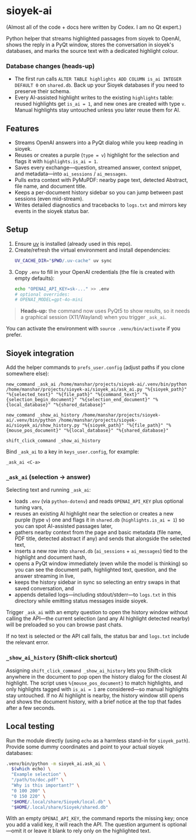 # sioyek-ai

(Almost all of the code + docs here written by Codex. I am no Qt expert.)

Python helper that streams highlighted passages from sioyek to OpenAI, shows the reply in a PyQt window, stores the conversation in sioyek's databases, and marks the source text with a dedicated highlight colour.

### Database changes (heads-up)

- The first run calls `ALTER TABLE highlights ADD COLUMN is_ai INTEGER DEFAULT 0` on `shared.db`. Back up your Sioyek databases if you need to preserve their schema.
- Every AI-assisted highlight writes to the existing `highlights` table: reused highlights get `is_ai = 1`, and new ones are created with type `v`. Manual highlights stay untouched unless you later reuse them for AI.

## Features

- Streams OpenAI answers into a PyQt dialog while you keep reading in sioyek.
- Reuses or creates a purple (`type = v`) highlight for the selection and flags it with `highlights.is_ai = 1`.
- Saves every exchange—question, streamed answer, context snippet, and metadata—into `ai_sessions` / `ai_messages`.
- Pulls extra context with PyMuPDF: nearby page text, detected Abstract, file name, and document title.
- Keeps a per-document history sidebar so you can jump between past sessions (even mid-stream).
- Writes detailed diagnostics and tracebacks to `logs.txt` and mirrors key events in the sioyek status bar.

## Setup

1. Ensure [uv](https://github.com/astral-sh/uv) is installed (already used in this repo).
2. Create/refresh the virtual environment and install dependencies:
   ```bash
   UV_CACHE_DIR="$PWD/.uv-cache" uv sync
   ```
3. Copy `.env` to fill in your OpenAI credentials (the file is created with empty defaults):
   ```bash
   echo "OPENAI_API_KEY=sk-..." >> .env
   # optional overrides:
   # OPENAI_MODEL=gpt-4o-mini
   ```

> **Heads-up:** the command now uses PyQt5 to show results, so it needs a graphical session (X11/Wayland) when you trigger `_ask_ai`.

You can activate the environment with `source .venv/bin/activate` if you prefer.

## Sioyek integration

Add the helper commands to `prefs_user.config` (adjust paths if you clone somewhere else):

```text
new_command _ask_ai /home/manshar/projects/sioyek-ai/.venv/bin/python /home/manshar/projects/sioyek-ai/sioyek_ai/ask_ai.py "%{sioyek_path}" "%{selected_text}" "%{file_path}" "%{command_text}" "%{selection_begin_document}" "%{selection_end_document}" "%{local_database}" "%{shared_database}"

new_command _show_ai_history /home/manshar/projects/sioyek-ai/.venv/bin/python /home/manshar/projects/sioyek-ai/sioyek_ai/show_history.py "%{sioyek_path}" "%{file_path}" "%{mouse_pos_document}" "%{local_database}" "%{shared_database}"

shift_click_command _show_ai_history
```

Bind `_ask_ai` to a key in `keys_user.config`, for example:

```text
_ask_ai <C-a>
```

### `_ask_ai` (selection → answer)

Selecting text and running `_ask_ai`:

- loads `.env` (via `python-dotenv`) and reads `OPENAI_API_KEY` plus optional tuning vars,
- reuses an existing AI highlight near the selection or creates a new purple (type `v`) one and flags it in `shared.db` (`highlights.is_ai = 1`) so you can spot AI-assisted passages later,
- gathers nearby context from the page and basic metadata (file name, PDF title, detected abstract if any) and sends that alongside the selected text,
- inserts a new row into `shared.db` (`ai_sessions` + `ai_messages`) tied to the highlight and document hash,
- opens a PyQt window immediately (even while the model is thinking) so you can see the document path, highlighted text, question, and the answer streaming in live,
- keeps the history sidebar in sync so selecting an entry swaps in that saved conversation, and
- appends detailed logs—including stdout/stderr—to `logs.txt` in this directory while emitting status messages inside sioyek.

Trigger `_ask_ai` with an empty question to open the history window without calling the API—the current selection (and any AI highlight detected nearby) will be preloaded so you can browse past chats.

If no text is selected or the API call fails, the status bar and `logs.txt` include the relevant error.

### `_show_ai_history` (Shift-click shortcut)

Assigning `shift_click_command _show_ai_history` lets you Shift-click anywhere in the document to pop open the history dialog for the closest AI highlight. The script uses `%{mouse_pos_document}` to match highlights, and only highlights tagged with `is_ai = 1` are considered—so manual highlights stay untouched. If no AI highlight is nearby, the history window still opens and shows the document history, with a brief notice at the top that fades after a few seconds.

## Local testing

Run the module directly (using `echo` as a harmless stand-in for `sioyek_path`). Provide some dummy coordinates and point to your actual sioyek databases:

```bash
.venv/bin/python -m sioyek_ai.ask_ai \
  $(which echo) \
  "Example selection" \
  "/path/to/doc.pdf" \
  "Why is this important?" \
  "0 100 200" \
  "0 150 220" \
  "$HOME/.local/share/Sioyek/local.db" \
  "$HOME/.local/share/Sioyek/shared.db"
```

With an empty `OPENAI_API_KEY`, the command reports the missing key; once you add a valid key, it will reach the API. The question argument is optional—omit it or leave it blank to rely only on the highlighted text.
